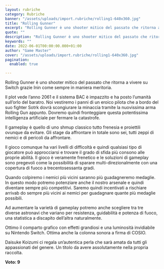 ```yaml
---
layout: rubriche
category: Rubriche
banner: "/assets/uploads/import.rubriche/rolling1-640x360.jpg"
title: "Rolling Gunner"
excerpt: "Rolling Gunner è uno shooter mitico del passato che ritorna a vivere su Switch grazie Inin come sempre in maniera meritoria. Il plot vede l’anno 2061 e il sistema BAC è impazzito e ha posto l’umanità sull’orlo del baratro. Noi vestiremo i panni di un eroico pilota che a bordo del suo fighter Sotrk dovrà [&hellip"
quote: ""
description: "Rolling Gunner è uno shooter mitico del passato che ritorna a vivere su Switch grazie Inin come sempre in maniera meritoria. Il plot vede l’anno 2061 e il sistema BAC è impazzito e ha posto l’umanità sull’orlo del baratro. Noi vestiremo i panni di un eroico pilota che a bordo del suo fighter Sotrk dovrà [&hellip"
keywords: ""
date: 2022-06-01T00:00:00.000+01:00
author: "Game Master"
cover: "/assets/uploads/import.rubriche/rolling1-640x360.jpg"
pagination:
  enabled: true

---
```


Rolling Gunner è uno shooter mitico del passato che ritorna a vivere su Switch grazie Inin come sempre in maniera meritoria.

Il plot vede l’anno 2061 e il sistema BAC è impazzito e ha posto l’umanità sull’orlo del baratro. Noi vestiremo i panni di un eroico pilota che a bordo del suo fighter Sotrk dovrà scongiurare la minaccia tramite la nuovissima arma Rolling Gun appunto. Dovremo quindi fronteggiare questa potentissima intelligenza artificiale per fermare la catastrofe.

Il gameplay è quello di uno shmup classico tutto frenesia e proiettili ovunque da evitare. Gli stage da affrontare in totale sono sei, tutti zeppi di nemici e di pericoli da affrontare.

Il gioco comunque ha vari livelli di difficoltà e quindi qualsiasi tipo di giocatore può approcciarsi e trovare il grado di sfida più consono alle proprie abilità. Il gioco è veramente frenetico e le soluzioni di gameplay sono pregevoli come la possibilità di sparare multi-direzionalmente con una copertura di fuoco a trecentosessanta gradi.

Quando colpiremo i nemici più vicini saranno più guadagneremo medaglie. In questo modo potremo potenziare anche il nostro arsenale e quindi diventare sempre più competitivi. Saremo quindi incentivati a rischiare arrivab do sempre più vicini ai nemici per guadagnare quante più medaglie possibili.

Ad aumentare la varietà di gameplay potremo anche scegliere tra tre diverse astronavi che variano per resistenza, guidabilità e potenza di fuoco, una statistica a discapito dell’altra naturalmente.

Ottimo il comparto grafico con effetti grandiosi e una luminosità invidiabile su Nintendo Switch. Ottima anche la colonna sonora a firma di COSIO.

Daisuke Koizumi ci regala un’autentica perla che sarà amata da tutti gli appassionati del genere. Un titolo da avere assolutamente nella propria raccolta.

**Voto: 9**